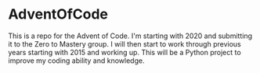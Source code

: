 # AdventOfCode

This is a repo for the Advent of Code. I'm starting with 2020 and submitting it to the Zero to Mastery group. I will then start to work through previous years starting with 2015 and working up. This will be a Python project to improve my coding ability and knowledge.
